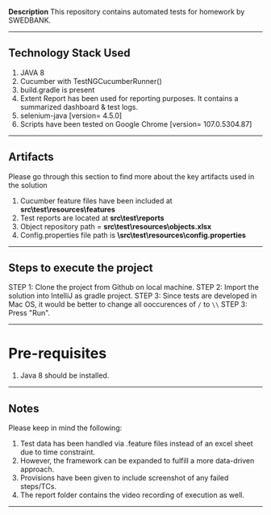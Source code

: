 **Description**
This repository contains automated tests for homework by SWEDBANK.

---

## Technology Stack Used
1. JAVA 8
2. Cucumber with TestNGCucumberRunner()
3. build.gradle is present
4. Extent Report has been used for reporting purposes. It contains a summarized dashboard & test logs.
5. selenium-java [version= 4.5.0]
6. Scripts have been tested on Google Chrome [version= 107.0.5304.87]

---

## Artifacts
Please go through this section to find more about the key artifacts used in the solution

1. Cucumber feature files have been included at **src\test\resources\features**
3. Test reports are located at **src\test\reports**
4. Object repository path = **src\test\resources\objects.xlsx**
5. Config.properties file path is **\src\test\resources\config.properties**

---

## Steps to execute the project
STEP 1: Clone the project from Github on local machine.
STEP 2: Import the solution into IntelliJ as gradle project.
STEP 3: Since tests are developed in Mac OS, it would be better to change all ooccurences of `/` to `\\`
STEP 3: Press "Run".

---

# Pre-requisites
1. Java 8 should be installed.

---

## Notes
Please keep in mind the following:

1. Test data has been handled via .feature files instead of an excel sheet due to time constraint.
2. However, the framework can be expanded to fulfill a more data-driven approach.
3. Provisions have been given to include screenshot of any failed steps/TCs.
4. The report folder contains the video recording of execution as well.

---
